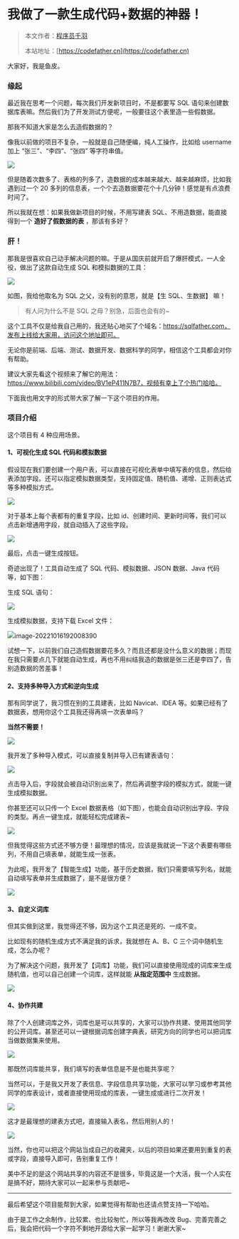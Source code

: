 # 我做了一款生成代码+数据的神器！

> 本文作者：[程序员千羽](https://yuyuanweb.feishu.cn/wiki/Abldw5WkjidySxkKxU2cQdAtnah)
>
> 本站地址：[https://codefather.cn](https://codefather.cn)

大家好，我是鱼皮。

### 缘起

最近我在思考一个问题，每次我们开发新项目时，不是都要写 SQL 语句来创建数据库表嘛。然后我们为了开发测试方便呢，一般要往这个表里造一些假数据。

那我不知道大家是怎么去造假数据的？

像我以前做的项目不复杂，一般就是自己随便编，纯人工操作，比如给 username 加上 “张三”、“李四”、“张四” 等字符串值。

![](https://pic.yupi.icu/5563/202311090808006.png)

但是随着次数多了、表格的列多了，造数据的成本越来越大、越来越麻烦，比如我遇到过一个 20 多列的信息表，一个个去造数据要花个十几分钟！感觉是有点浪费时间了。

所以我就在想：如果我做新项目的时候，不用写建表 SQL、不用造数据，能直接得到一个 **造好了假数据的表** ，那该有多好？

### 肝！

那我是很喜欢自己动手解决问题的嘛。于是从国庆前就开启了爆肝模式，一人全役，做出了这款自动生成 SQL 和模拟数据的工具：

![](https://pic.yupi.icu/5563/202311090808080.png)

如图，我给他取名为 SQL 之父，没有别的意思，就是【生 SQL、生数据】 嘛！

> 有人问为什么不是 SQL 之母？别急，后面也会有的~

这个工具不仅是给我自己用的，我还贴心地买了个域名：https://sqlfather.com，发布上线给大家用，访问这个地址即可。

无论你是前端、后端、测试、数据开发、数据科学的同学，相信这个工具都会对你有帮助。

建议大家先看这个视频来了解它的用法：https://www.bilibili.com/video/BV1eP411N7B7，视频有幸上了个热门哈哈。

下面我也用文字的形式带大家了解一下这个项目的作用。

### 项目介绍

这个项目有 4 种应用场景。

#### 1、可视化生成 SQL 代码和模拟数据

假设现在我们要创建一个用户表，可以直接在可视化表单中填写表的信息，然后给表添加字段。还可以指定模拟数据类型，支持固定值、随机值、递增、正则表达式等多种模拟方式。

![](https://pic.yupi.icu/5563/202311090808157.png)

对于基本上每个表都有的重复字段，比如 id、创建时间、更新时间等，我们可以点击新增通用字段，就自动插入了这些字段。

![](https://pic.yupi.icu/5563/202311090808068.png)

最后，点击一键生成按钮。

奇迹出现了！工具自动生成了 SQL 代码、模拟数据、JSON 数据、Java 代码等，如下图：

生成 SQL 语句：

![](https://pic.yupi.icu/5563/202311090808108.png)

生成模拟数据，支持下载 Excel 文件：

![](https://pic.yupi.icu/5563/202311090808134.png)image-20221016192008390

试想一下，以前我们自己造假数据要花多久？而且还都是没什么意义的数据；而现在我只需要点几下就能自动生成，再也不用纠结我造的数据是张三还是李四了，告别造数据的苦差事！

#### 2、支持多种导入方式和逆向生成

那有同学说了，我习惯在别的工具建表，比如 Navicat、IDEA 等。如果已经有了数据表，想用你这个工具我还得再填一次表单吗？

**当然不需要！**

![](https://pic.yupi.icu/5563/202311090808062.jpeg)

我开发了多种导入模式，可以直接复制并导入已有建表语句：

![](https://pic.yupi.icu/5563/202311090808211.png)

点击导入后，字段就会被自动识别出来了，然后再调整字段的模拟方式，就能一键生成模拟数据。

你甚至还可以只传一个 Excel 数据表格（如下图），也能会自动识别出字段、字段的类型。再点一键生成，就能轻松完成建表~

![](https://pic.yupi.icu/5563/202311090808104.png)

但我觉得这些方式还不够方便！最理想的情况，应该是我就说一下这个表要有哪些列，不用自己填表单，就能生成一张表。

为此呢，我开发了【智能生成】功能，基于历史数据，我们只需要填写列名，就能自动填写表单并生成数据了，是不是很方便？

![](https://pic.yupi.icu/5563/202311090808147.png)

#### 3、自定义词库

但其实做到这里，我觉得还不够，因为这个工具还是死的、一成不变。

比如现有的随机生成方式不满足我的诉求，我就想在 A、B、C 三个词中随机生成，怎么办呢？

为了解决这个问题，我开发了【词库】功能，我们可以直接使用现成的词库来生成随机值，也可以自己创建一个词库，这样就能 **从指定范围中** 生成数据。

![](https://pic.yupi.icu/5563/202311090808350.png)

#### 4、协作共建

除了个人创建词库之外，词库也是可以共享的，大家可以协作共建、使用其他同学的公开词库。甚至还可以一键根据词库创建字典表，研究方向的同学也可以把词库当做数据集来使用。

![](https://pic.yupi.icu/5563/202311090808466.png)

那既然词库能共享，我们填写的表单信息是不是也能共享呢？

当然可以，于是我又开发了表信息、字段信息共享功能，大家可以学习或参考其他同学的库表设计，或者直接使用现成的库表，一键生成或进行二次开发！

![](https://pic.yupi.icu/5563/202311090808124.png)

这才是最理想的建表方式吧，直接输入表名，然后用别人的！

![](https://pic.yupi.icu/5563/202311090808508.png)

当然，你也可以把这个网站当成自己的收藏夹，以后的项目如果还要用到重复的表或字段，直接导入即可，告别重复工作！

美中不足的是这个网站共享的内容还不是很多，毕竟这是一个大活，我一个人实在是搞不好，期待大家可以一起来参与贡献吧~



------


最后希望这个项目能帮到大家，如果觉得有帮助也还请点赞支持一下哈哈。

由于是工作之余制作，比较累、也比较匆忙，所以等我再改改 Bug、完善完善之后，我会把代码一个字符不剩地开源给大家一起学习！谢谢大家~